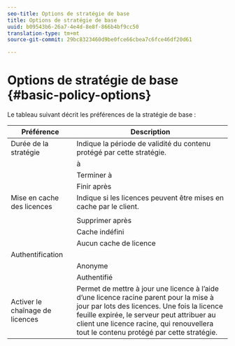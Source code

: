 ```yaml
---
seo-title: Options de stratégie de base
title: Options de stratégie de base
uuid: b09543b6-26a7-4e4d-8e8f-866b4bf9cc50
translation-type: tm+mt
source-git-commit: 29bc8323460d9be0fce66cbea7c6fce46df20d61

---
```



# Options de stratégie de base {#basic-policy-options}

Le tableau suivant décrit les préférences de la stratégie de base :

| Préférence | Description |
|---|---|
| Durée de la stratégie | Indique la période de validité du contenu protégé par cette stratégie. |
|  |  à | Les licences ne peuvent pas être utilisées avant cette date/heure. |
|  | Terminer à | Les licences ne peuvent pas être utilisées après cette date/heure. |
|  | Finir après | Indique la durée de validité d’une licence (en minutes), à partir du moment où elle est assemblée. |
| Mise en cache des licences | Indique si les licences peuvent être mises en cache par le client. |
|  |  | Les licences ne peuvent pas être utilisées après cette date/heure. |
|  | Supprimer après | Indique la durée de validité d’une licence (en minutes), à partir du moment où elle est délivrée par le serveur de licences. |
|  | Cache indéfini | La licence peut être mise en cache indéfiniment sur le client. |
|  | Aucun cache de licence | La licence ne peut pas être mise en cache par le client. Une nouvelle licence doit être obtenue du serveur chaque fois que l’utilisateur lit le contenu. |
| Authentification |  |
|  | Anonyme | Aucune authentification n’est requise pour  le contenu. |
|  | Authentifié | L’authentification par nom d’utilisateur/mot de passe est requise. |
| Activer le chaînage de licences | Permet de mettre à jour une licence à l’aide d’une licence racine parent pour la mise à jour par lots des licences. Une fois la licence feuille expirée, le serveur peut attribuer au client une licence racine, qui renouvellera tout le contenu protégé par cette stratégie. |


